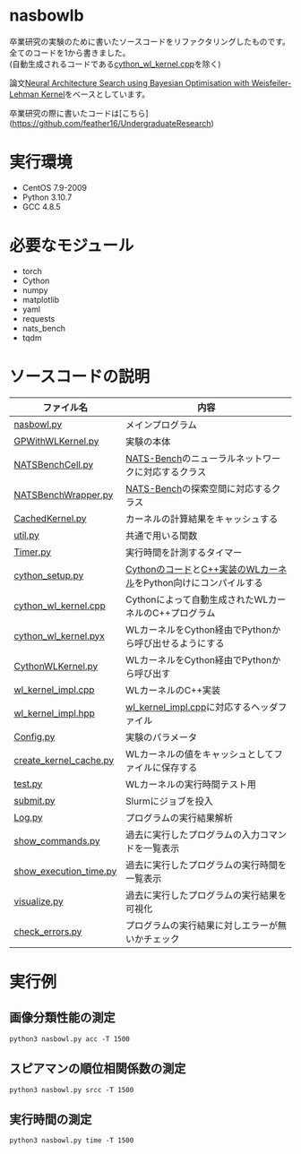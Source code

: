 # nasbowlb
卒業研究の実験のために書いたソースコードをリファクタリングしたものです。<br>
全てのコードを1から書きました。<br>
(自動生成されるコードである[cython_wl_kernel.cpp](cython_wl_kernel.cpp)を除く)

論文[Neural Architecture Search using Bayesian Optimisation with Weisfeiler-Lehman Kernel](https://arxiv.org/abs/2006.07556v1)をベースとしています。

卒業研究の際に書いたコードは[こちら]
(https://github.com/feather16/UndergraduateResearch)

# 実行環境
- CentOS 7.9-2009
- Python 3.10.7
- GCC 4.8.5

# 必要なモジュール
- torch
- Cython
- numpy 
- matplotlib
- yaml
- requests
- nats_bench
- tqdm

# ソースコードの説明
|ファイル名|内容|
|-|-|
|[nasbowl.py](nasbowl.py)|メインプログラム|
|[GPWithWLKernel.py](GPWithWLKernel.py)|実験の本体|
|[NATSBenchCell.py](NATSBenchCell.py)|[NATS-Bench](https://github.com/D-X-Y/NATS-Bench)のニューラルネットワークに対応するクラス|
|[NATSBenchWrapper.py](NATSBenchWrapper.py)|[NATS-Bench](https://github.com/D-X-Y/NATS-Bench)の探索空間に対応するクラス|
|[CachedKernel.py](CachedKernel.py)|カーネルの計算結果をキャッシュする|
|[util.py](util.py)|共通で用いる関数|
|[Timer.py](Timer.py)|実行時間を計測するタイマー|
|[cython_setup.py](cython_setup.py)|[Cythonのコード](cython_wl_kernel.pyx)と[C++実装のWLカーネル](wl_kernel_impl.cpp)をPython向けにコンパイルする|
|[cython_wl_kernel.cpp](cython_wl_kernel.cpp)|Cythonによって自動生成されたWLカーネルのC++プログラム|
|[cython_wl_kernel.pyx](cython_wl_kernel.pyx)|WLカーネルをCython経由でPythonから呼び出せるようにする|
|[CythonWLKernel.py](CythonWLKernel.py)|WLカーネルをCython経由でPythonから呼び出す|
|[wl_kernel_impl.cpp](wl_kernel_impl.cpp)|WLカーネルのC++実装|
|[wl_kernel_impl.hpp](wl_kernel_impl.hpp)|[wl_kernel_impl.cpp](wl_kernel_impl.cpp)に対応するヘッダファイル|
|[Config.py](Config.py)|実験のパラメータ|
|[create_kernel_cache.py](create_kernel_cache.py)|WLカーネルの値をキャッシュとしてファイルに保存する|
|[test.py](test.py)|WLカーネルの実行時間テスト用|
|[submit.py](submit.py)|Slurmにジョブを投入|
|[Log.py](Log.py)|プログラムの実行結果解析|
|[show_commands.py](show_commands.py)|過去に実行したプログラムの入力コマンドを一覧表示|
|[show_execution_time.py](show_execution_time.py)|過去に実行したプログラムの実行時間を一覧表示|
|[visualize.py](visualize.py)|過去に実行したプログラムの実行結果を可視化|
|[check_errors.py](check_errors.py)|プログラムの実行結果に対しエラーが無いかチェック|

# 実行例

## 画像分類性能の測定
`python3 nasbowl.py acc -T 1500`

## スピアマンの順位相関係数の測定
`python3 nasbowl.py srcc -T 1500`

## 実行時間の測定
`python3 nasbowl.py time -T 1500`